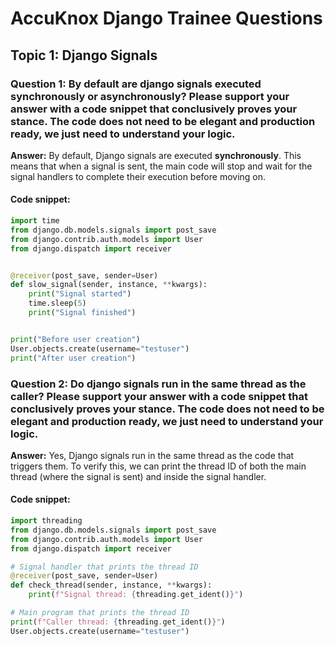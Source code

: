 # AccuKnox Django Trainee Questions

## Topic 1: Django Signals

### Question 1: By default are django signals executed synchronously or asynchronously? Please support your answer with a code snippet that conclusively proves your stance. The code does not need to be elegant and production ready, we just need to understand your logic.


**Answer:** By default, Django signals are executed **synchronously**. This means that when a signal is sent, the main code will stop and wait for the signal handlers to complete their execution before moving on.

#### Code snippet:

```python
import time
from django.db.models.signals import post_save
from django.contrib.auth.models import User
from django.dispatch import receiver


@receiver(post_save, sender=User)
def slow_signal(sender, instance, **kwargs):
    print("Signal started")
    time.sleep(5)  
    print("Signal finished")


print("Before user creation")
User.objects.create(username="testuser")
print("After user creation")
```


### Question 2: Do django signals run in the same thread as the caller? Please support your answer with a code snippet that conclusively proves your stance. The code does not need to be elegant and production ready, we just need to understand your logic.


**Answer:** Yes, Django signals run in the same thread as the code that triggers them. To verify this, we can print the thread ID of both the main thread (where the signal is sent) and inside the signal handler.

#### Code snippet:

```python
import threading
from django.db.models.signals import post_save
from django.contrib.auth.models import User
from django.dispatch import receiver

# Signal handler that prints the thread ID
@receiver(post_save, sender=User)
def check_thread(sender, instance, **kwargs):
    print(f"Signal thread: {threading.get_ident()}")

# Main program that prints the thread ID
print(f"Caller thread: {threading.get_ident()}")
User.objects.create(username="testuser")

```